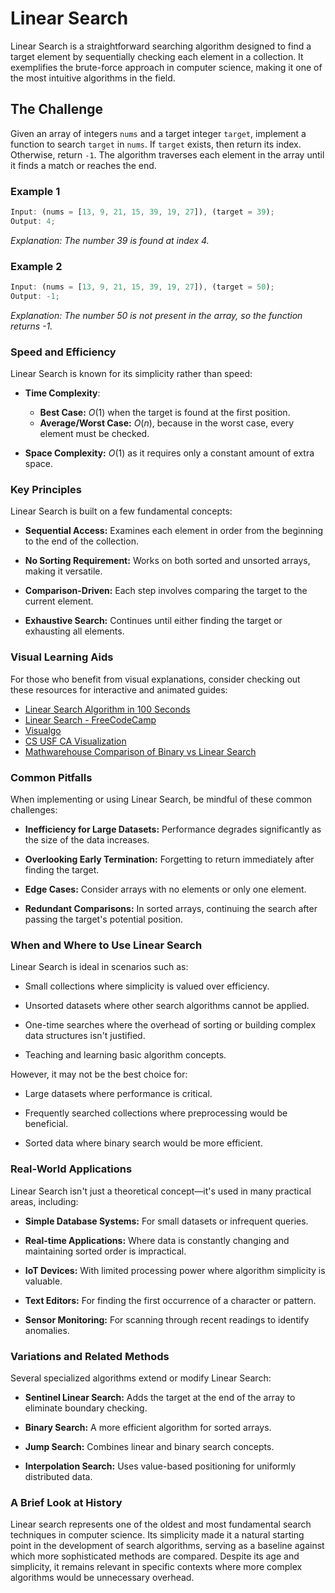 # Linear Search

Linear Search is a straightforward searching algorithm designed to find a target element by sequentially checking each element in a collection. It exemplifies the brute-force approach in computer science, making it one of the most intuitive algorithms in the field.

## The Challenge

Given an array of integers `nums` and a target integer `target`, implement a function to search `target` in `nums`. If `target` exists, then return its index. Otherwise, return `-1`. The algorithm traverses each element in the array until it finds a match or reaches the end.

### Example 1

```js
Input: (nums = [13, 9, 21, 15, 39, 19, 27]), (target = 39);
Output: 4;
```

_Explanation: The number 39 is found at index 4._

### Example 2

```js
Input: (nums = [13, 9, 21, 15, 39, 19, 27]), (target = 50);
Output: -1;
```

_Explanation: The number 50 is not present in the array, so the function returns -1._

### Speed and Efficiency

Linear Search is known for its simplicity rather than speed:

- **Time Complexity**:
  - **Best Case:** $O(1)$ when the target is found at the first position.
  - **Average/Worst Case:** $O(n)$, because in the worst case, every element must be checked.
  
- **Space Complexity:** $O(1)$ as it requires only a constant amount of extra space.

### Key Principles

Linear Search is built on a few fundamental concepts:

- **Sequential Access:** Examines each element in order from the beginning to the end of the collection.

- **No Sorting Requirement:** Works on both sorted and unsorted arrays, making it versatile.

- **Comparison-Driven:** Each step involves comparing the target to the current element.

- **Exhaustive Search:** Continues until either finding the target or exhausting all elements.

### Visual Learning Aids

For those who benefit from visual explanations, consider checking out these resources for interactive and animated guides:

- [Linear Search Algorithm in 100 Seconds](https://www.youtube.com/watch?v=MFhxShGxHWc)
- [Linear Search - FreeCodeCamp](https://www.youtube.com/watch?v=IJDJ0kBx2LM)
- [Visualgo](https://visualgo.net/en)
- [CS USF CA Visualization](https://www.cs.usfca.edu/~galles/visualization/Search.html)
- [Mathwarehouse Comparison of Binary vs Linear Search](https://www.mathwarehouse.com/programming/gifs/binary-vs-linear-search.php)

### Common Pitfalls

When implementing or using Linear Search, be mindful of these common challenges:

- **Inefficiency for Large Datasets:** Performance degrades significantly as the size of the data increases.

- **Overlooking Early Termination:** Forgetting to return immediately after finding the target.

- **Edge Cases:** Consider arrays with no elements or only one element.

- **Redundant Comparisons:** In sorted arrays, continuing the search after passing the target's potential position.

### When and Where to Use Linear Search

Linear Search is ideal in scenarios such as:

- Small collections where simplicity is valued over efficiency.

- Unsorted datasets where other search algorithms cannot be applied.

- One-time searches where the overhead of sorting or building complex data structures isn't justified.

- Teaching and learning basic algorithm concepts.

However, it may not be the best choice for:

- Large datasets where performance is critical.

- Frequently searched collections where preprocessing would be beneficial.

- Sorted data where binary search would be more efficient.

### Real-World Applications

Linear Search isn't just a theoretical concept—it's used in many practical areas, including:

- **Simple Database Systems:** For small datasets or infrequent queries.

- **Real-time Applications:** Where data is constantly changing and maintaining sorted order is impractical.

- **IoT Devices:** With limited processing power where algorithm simplicity is valuable.

- **Text Editors:** For finding the first occurrence of a character or pattern.

- **Sensor Monitoring:** For scanning through recent readings to identify anomalies.

### Variations and Related Methods

Several specialized algorithms extend or modify Linear Search:

- **Sentinel Linear Search:** Adds the target at the end of the array to eliminate boundary checking.

- **Binary Search:** A more efficient algorithm for sorted arrays.

- **Jump Search:** Combines linear and binary search concepts.

- **Interpolation Search:** Uses value-based positioning for uniformly distributed data.

### A Brief Look at History

Linear search represents one of the oldest and most fundamental search techniques in computer science. Its simplicity made it a natural starting point in the development of search algorithms, serving as a baseline against which more sophisticated methods are compared. Despite its age and simplicity, it remains relevant in specific contexts where more complex algorithms would be unnecessary overhead.
